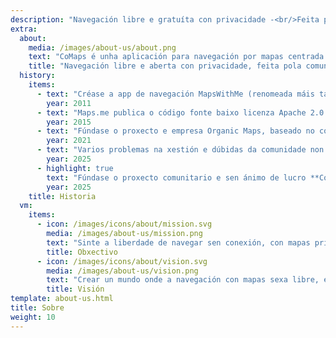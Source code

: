 ```yaml
---
description: "Navegación libre e gratuíta con privacidade -<br/>Feita pola comunidade"
extra:
  about:
    media: /images/about-us/about.png
    text: "CoMaps é unha aplicación para navegación por mapas centrada na privacidade, para viaxar, conducir, camiñar ou desprazamentos en bicicleta. Utiliza os mapas de OpenStreetMap con colaboracións desde todo o mundo. Ofrece navegación con privacidade - sen identificar a persoas nen recoller datos. CoMaps funciona perfectamente sen precisar conexión a internet, para poder navegar en zonas urbanas ou lugares distantes, onde a conexión do móbil non está dispoñible. CoMaps é un proxecto de código aberto, que prioriza o desenvolvemento por parte da comunidade."
    title: "Navegación libre e aberta con privacidade, feita pola comunidade"
  history:
    items:
      - text: "Créase a app de navegación MapsWithMe (renomeada máis tarde Maps.me)."
        year: 2011
      - text: "Maps.me publica o código fonte baixo licenza Apache 2.0."
        year: 2015
      - text: "Fúndase o proxecto e empresa Organic Maps, baseado no código fonte de Maps.Me."
        year: 2021
      - text: "Varios problemas na xestión e dúbidas da comunidade non resoltas polo accionariado da empresa deteñen o desenvolvemento de Organic Maps durante varios meses."
        year: 2025
      - highlight: true
        text: "Fúndase o proxecto comunitario e sen ánimo de lucro **CoMaps**, formado por persoas colaboradoras en Organic Maps, baseado no código fonte de Organic Maps."
        year: 2025
    title: Historia
  vm:
    items:
      - icon: /images/icons/about/mission.svg
        media: /images/about-us/mission.png
        text: "Sinte a liberdade de navegar sen conexión, con mapas privados para conducir, camiñar ou ir en bici, proporcionada pola comunidade."
        title: Obxectivo
      - icon: /images/icons/about/vision.svg
        media: /images/about-us/vision.png
        text: "Crear un mundo onde a navegación con mapas sexa libre, e a privacidade por defecto sexa a elección en todo o planeta."
        title: Visión
template: about-us.html
title: Sobre
weight: 10
---
```

